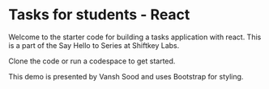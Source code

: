 # Tasks for students - React

Welcome to the starter code for building a tasks application with react. This is a part of the Say Hello to Series at Shiftkey Labs.

Clone the code or run a codespace to get started.

This demo is presented by Vansh Sood and uses Bootstrap for styling.
